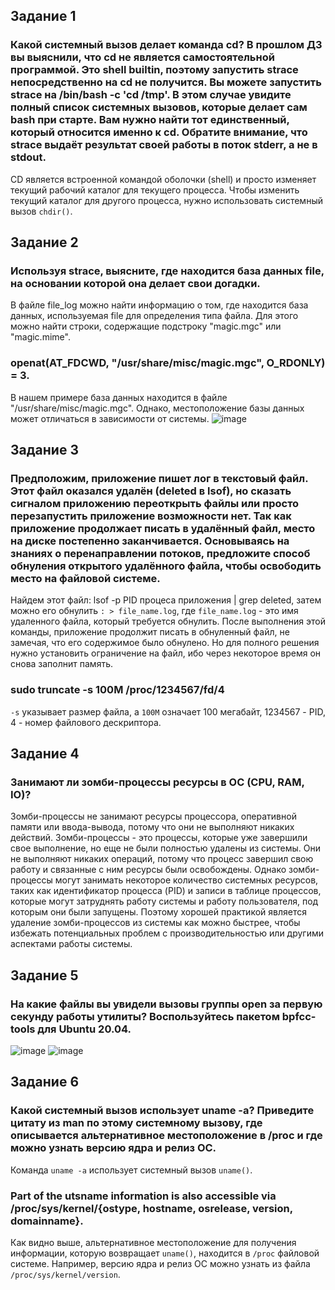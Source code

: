 ## Задание 1
### Какой системный вызов делает команда cd? В прошлом ДЗ вы выяснили, что cd не является самостоятельной программой. Это shell builtin, поэтому запустить strace непосредственно на cd не получится. Вы можете запустить strace на /bin/bash -c 'cd /tmp'. В этом случае увидите полный список системных вызовов, которые делает сам bash при старте. Вам нужно найти тот единственный, который относится именно к cd. Обратите внимание, что strace выдаёт результат своей работы в поток stderr, а не в stdout.
CD является встроенной командой оболочки (shell) и просто изменяет текущий рабочий каталог для текущего процесса. Чтобы изменить текущий каталог для другого процесса, нужно использовать системный вызов `chdir()`.
## Задание 2
### Используя strace, выясните, где находится база данных file, на основании которой она делает свои догадки.
В файле file_log можно найти информацию о том, где находится база данных, используемая file для определения типа файла. Для этого можно найти строки, содержащие подстроку "magic.mgc" или "magic.mime". 
### openat(AT_FDCWD, "/usr/share/misc/magic.mgc", O_RDONLY) = 3. 
В нашем примере база данных находится в файле "/usr/share/misc/magic.mgc". Однако, местоположение базы данных может отличаться в зависимости от системы.
![image](https://user-images.githubusercontent.com/126553776/229482629-a2552372-4c8b-4544-abd1-ed52d4357770.png)
## Задание 3
### Предположим, приложение пишет лог в текстовый файл. Этот файл оказался удалён (deleted в lsof), но сказать сигналом приложению переоткрыть файлы или просто перезапустить приложение возможности нет. Так как приложение продолжает писать в удалённый файл, место на диске постепенно заканчивается. Основываясь на знаниях о перенаправлении потоков, предложите способ обнуления открытого удалённого файла, чтобы освободить место на файловой системе.
Найдем этот файл: lsof -p PID процеса приложения | grep deleted, затем можно его обнулить `: > file_name.log`, где `file_name.log` - это имя удаленного файла, который требуется обнулить.  После выполнения этой команды, приложение продолжит писать в обнуленный файл, не замечая, что его содержимое было обнулено. Но для полного решения нужно установить ограничение на файл, ибо через некоторое время он снова заполнит память.
### sudo truncate -s 100M /proc/1234567/fd/4
`-s` указывает размер файла, а `100M` означает 100 мегабайт, 1234567 - PID, 4 - номер файлового дескриптора.
## Задание 4
### Занимают ли зомби-процессы ресурсы в ОС (CPU, RAM, IO)?
Зомби-процессы не занимают ресурсы процессора, оперативной памяти или ввода-вывода, потому что они не выполняют никаких действий. Зомби-процессы - это процессы, которые уже завершили свое выполнение, но еще не были полностью удалены из системы. Они не выполняют никаких операций, потому что процесс завершил свою работу и связанные с ним ресурсы были освобождены. Однако зомби-процессы могут занимать некоторое количество системных ресурсов, таких как идентификатор процесса (PID) и записи в таблице процессов, которые могут затруднять работу системы и работу пользователя, под которым они были запущены. Поэтому хорошей практикой является удаление зомби-процессов из системы как можно быстрее, чтобы избежать потенциальных проблем с производительностью или другими аспектами работы системы.
## Задание 5
### На какие файлы вы увидели вызовы группы open за первую секунду работы утилиты? Воспользуйтесь пакетом bpfcc-tools для Ubuntu 20.04.
![image](https://user-images.githubusercontent.com/126553776/229495541-a7b3fe60-6fca-4b73-b328-6c705329152e.png)
![image](https://user-images.githubusercontent.com/126553776/229496048-48d6849d-8b21-4837-9801-5a83c280b866.png)
## Задание 6
### Какой системный вызов использует uname -a? Приведите цитату из man по этому системному вызову, где описывается альтернативное местоположение в /proc и где можно узнать версию ядра и релиз ОС.
Команда `uname -a` использует системный вызов `uname()`. 
### Part of the utsname information is also accessible via /proc/sys/kernel/{ostype, hostname, osrelease, version, domainname}.
Как видно выше, альтернативное местоположение для получения информации, которую возвращает `uname()`, находится в `/proc` файловой системе. Например, версию ядра и релиз ОС можно узнать из файла `/proc/sys/kernel/version`.
